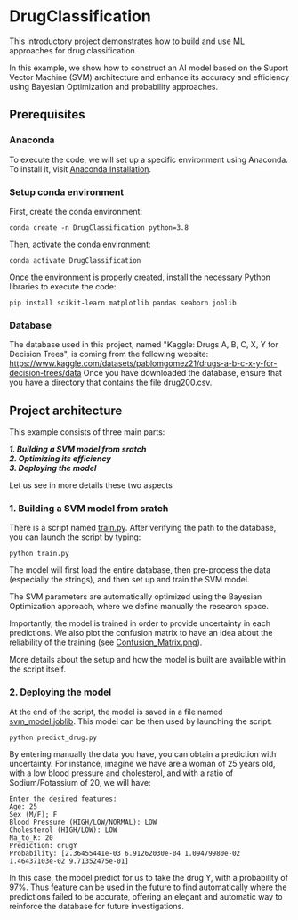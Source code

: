 # DrugClassification
This introductory project demonstrates how to build and use ML approaches for drug classification.

In this example, we show how to construct an AI model based on the Suport Vector Machine (SVM) architecture and enhance its accuracy and efficiency using Bayesian Optimization and probability approaches.

## Prerequisites

### Anaconda

To execute the code, we will set up a specific environment using Anaconda. To install it, visit [Anaconda Installation](https://docs.anaconda.com/free/anaconda/install/).

### Setup conda environment

First, create the conda environment:
```
conda create -n DrugClassification python=3.8
```

Then, activate the conda environment:
```
conda activate DrugClassification
```

Once the environment is properly created, install the necessary Python libraries to execute the code:
```
pip install scikit-learn matplotlib pandas seaborn joblib
```

### Database

The database used in this project, named "Kaggle: Drugs A, B, C, X, Y for Decision Trees", is coming from the following website: https://www.kaggle.com/datasets/pablomgomez21/drugs-a-b-c-x-y-for-decision-trees/data 
Once you have downloaded the database, ensure that you have a directory that contains the file drug200.csv.

## Project architecture

This example consists of three main parts:

***1. Building a SVM model from sratch***   
***2. Optimizing its efficiency***   
***3. Deploying the model***

Let us see in more details these two aspects

### 1. Building a SVM model from sratch

There is a script named [train.py](train.py). After verifying the path to the database, you can launch the script by typing:
```
python train.py
```
The model will first load the entire database, then pre-process the data (especially the strings), and then set up and train the SVM model.    

The SVM parameters are automatically optimized using the Bayesian Optimization approach, where we define manually the research space.   

Importantly, the model is trained in order to provide uncertainty in each predictions. We also plot the confusion matrix to have an idea about the reliability of the training (see [Confusion_Matrix.png](Confusion_Matrix.png)). 

More details about the setup and how the model is built are available within the script itself.   

### 2. Deploying the model

At the end of the script, the model is saved in a file named [svm_model.joblib](svm_model.joblib). This model can be then used by launching the script:
```
python predict_drug.py
```
By entering manually the data you have, you can obtain a prediction with uncertainty. For instance, imagine we have are a woman of 25 years old, with a low blood pressure and cholesterol, and with a ratio of Sodium/Potassium of 20, we will have:
```
Enter the desired features:
Age: 25
Sex (M/F); F
Blood Pressure (HIGH/LOW/NORMAL): LOW
Cholesterol (HIGH/LOW): LOW
Na_to_K: 20
Prediction: drugY
Probability: [2.36455441e-03 6.91262030e-04 1.09479980e-02 1.46437103e-02 9.71352475e-01]
```

In this case, the model predict for us to take the drug Y, with a probability of 97%. Thus feature can be used in the future to find automatically where the predictions failed to be accurate, offering an elegant and automatic way to reinforce the database for future investigations. 
